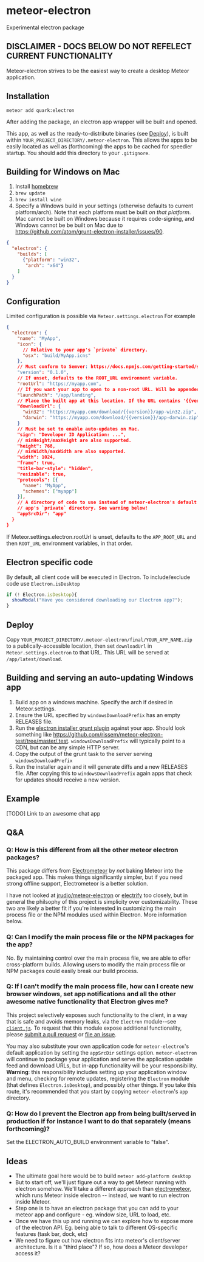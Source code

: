 # meteor-electron
Experimental electron package

## DISCLAIMER - DOCS BELOW DO NOT REFELECT CURRENT FUNCTIONALITY

Meteor-electron strives to be the easiest way to create a desktop Meteor application.

## Installation

`meteor add quark:electron`

After adding the package, an electron app wrapper will be built and opened.

This app, as well as the ready-to-distribute binaries (see [Deploy](#deploy)), is built within
`YOUR_PROJECT_DIRECTORY/.meteor-electron`. This allows the apps to be easily located as well as
(forthcoming) the apps to be cached for speedier startup. You should add this directory to your
`.gitignore`.

## Building for Windows on Mac
1. Install [homebrew](http://brew.sh/)
2. `brew update`
3. `brew install wine`
4. Specify a Windows build in your settings (otherwise defaults to current platform/arch). Note that
each platform must be built _on that platform_. Mac cannot be built on Windows because it requires
code-signing, and Windows cannot be be built on Mac due to https://github.com/atom/grunt-electron-installer/issues/90.

```json
{
  "electron": {
    "builds": [
      {"platform": "win32",
       "arch": "x64"}
    ]
  }
}
```

## Configuration
Limited configuration is possible via `Meteor.settings.electron` For example
```json
{
  "electron": {
    "name": "MyApp",
    "icon": {
      // Relative to your app's `private` directory.
      "osx": "build/MyApp.icns"
    },
    // Must conform to Semver: https://docs.npmjs.com/getting-started/semantic-versioning.
    "version": "0.1.0",
    // If unset, defaults to the ROOT_URL environment variable.
    "rootUrl": "https://myapp.com",
    // If you want your app to open to a non-root URL. Will be appended to the root URL.
    "launchPath": "/app/landing",
    // Place the built app at this location. If the URL contains '{{version}}', it will be replaced with `version`.
    "downloadUrl": {
      "win32": "https://myapp.com/download/{{version}}/app-win32.zip",
      "darwin": "https://myapp.com/download/{{version}}/app-darwin.zip"
    }
    // Must be set to enable auto-updates on Mac.
    "sign": "Developer ID Application: ...",
    // minHeight/maxHeight are also supported.
    "height": 768,
    // minWidth/maxWidth are also supported.
    "width": 1024,
    "frame": true,
    "title-bar-style": "hidden",
    "resizable": true,
    "protocols": [{
      "name": "MyApp",
      "schemes": ["myapp"]
    }],
    // A directory of code to use instead of meteor-electron's default application, relative to your
    // app's `private` directory. See warning below!
    "appSrcDir": "app"
  }
}
```
If Meteor.settings.electron.rootUrl is unset, defaults to the `APP_ROOT_URL` and then `ROOT_URL` environment variables, in that order.

## Electron specific code

By default, all client code will be executed in Electron. To include/exclude code use `Electron.isDesktop`

```javascript
if (! Electron.isDesktop){
  showModal("Have you considered downloading our Electron app?");
}
```

## Deploy

Copy `YOUR_PROJECT_DIRECTORY/.meteor-electron/final/YOUR_APP_NAME.zip` to a publically-accessible
location, then set `downloadUrl` in `Meteor.settings.electron` to that URL. This URL will be served
at `/app/latest/download`.

## Building and serving an auto-updating Windows app
1. Build app on a windows machine. Specify the arch if desired in Meteor.settings.
2. Ensure the URL specified by `windowsDownloadPrefix` has an empty RELEASES file.
2. Run the [electron installer grunt plugin](https://github.com/atom/grunt-electron-installer) against your app. Should look something like https://github.com/rissem/meteor-electron-test/tree/master/.test. `windowsDownloadPrefix` will typically point to a CDN, but can be any simple HTTP server.
3. Copy the output of the grunt task to the server serving `windowsDownloadPrefix`
4. Run the installer again and it will generate diffs and a new RELEASES file. After copying this to `windowsDownloadPrefix` again apps that check for updates should receive a new version.

## Example

[TODO] Link to an awesome chat app

## Q&A

### Q: How is this different from all the other meteor electron packages?
This package differs from [Electrometeor](https://github.com/sircharleswatson/Electrometeor) by *not* baking Meteor into the packaged app. This makes things significantly simpler, but if you need strong offline support, Electrometeor is a better solution.

I have not looked at [jrudio/meteor-electron](https://github.com/jrudio/meteor-electron) or [electrify](https://github.com/arboleya/electrify) too closely, but in general the philsophy of this project is simplicity over customizability. These two are likely a better fit if you're interested in customizing the main process file or the NPM modules used within Electron. More information below.

### Q: Can I modify the main process file or the NPM packages for the app?
No. By maintaining control over the main process file, we are able to offer cross-platform builds. Allowing users to modify the main process file or NPM packages could easily break our build process.

### Q: If I can't modify the main process file, how can I create new browser windows, set app notifications and all the other awesome native functionality that Electron gives me?

This project selectively exposes such functionality to the client, in a way that is safe and avoids
memory leaks, via the `Electron` module--see [`client.js`](client.js). To request that this module
expose additional functionality, please [submit a pull request](https://github.com/rissem/meteor-electron/pull/new/master)
or [file an issue](https://github.com/rissem/meteor-electron/issues/new).

You may also substitute your own application code for `meteor-electron`'s default application by
setting the `appSrcDir` settings option. `meteor-electron` will continue to package your application
and serve the application update feed and download URLs, but in-app functionality will be your
responsibility.  **Warning**: this responsibility includes setting up your application window and menu,
checking for remote updates, registering the `Electron` module (that defines `Electron.isDesktop`),
and possibly other things. If you take this route, it's recommended that you start by copying
`meteor-electron`'s `app` directory.

### Q: How do I prevent the Electron app from being built/served in production if for instance I want to do that separately (means forthcoming)?

Set the ELECTRON_AUTO_BUILD environment variable to "false".

## Ideas

- The ultimate goal here would be to build `meteor add-platform desktop`
- But to start off, we'll just figure out a way to get Meteor running with electron somehow. We'll take a different approach than [electrometeor](https://github.com/sircharleswatson/Electrometeor), which runs Meteor inside electron -- instead, we want to run electron inside Meteor.
- Step one is to have an electron package that you can add to your meteor app and configure - eg. window size, URL to load, etc.
- Once we have this up and running we can explore how to expose more of the electron API. Eg. being able to talk to different OS-specific features (task bar, dock, etc)
- We need to figure out how electron fits into meteor's client/server architecture. Is it a "third place"? If so, how does a Meteor developer access it?
